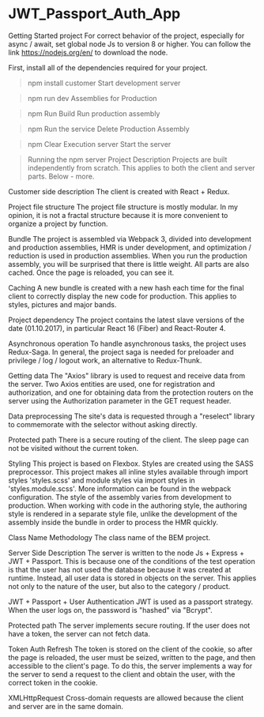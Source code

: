 # JWT_Passport_Auth_App

Getting Started
project For correct behavior of the project, especially for async / await, set global node Js to version 8 or higher. You can follow the link https://nodejs.org/en/ to download the node.

First, install all of the dependencies required for your project.

> npm install
customer
Start development server

> npm run dev
Assemblies for Production

> npm Run Build
Run production assembly

> npm Run the service
Delete Production Assembly

> npm Clear Execution
server
Start the server

> Running the npm server
Project Description
Projects are built independently from scratch. This applies to both the client and server parts. Below - more.

Customer side description
The client is created with React + Redux.

Project file structure
The project file structure is mostly modular. In my opinion, it is not a fractal structure because it is more convenient to organize a project by function.

Bundle
The project is assembled via Webpack 3, divided into development and production assemblies, HMR is under development, and optimization / reduction is used in production assemblies. When you run the production assembly, you will be surprised that there is little weight. All parts are also cached. Once the page is reloaded, you can see it.

Caching
A new bundle is created with a new hash each time for the final client to correctly display the new code for production. This applies to styles, pictures and major bands.

Project dependency
The project contains the latest slave versions of the date (01.10.2017), in particular React 16 (Fiber) and React-Router 4.

Asynchronous operation
To handle asynchronous tasks, the project uses Redux-Saga. In general, the project saga is needed for preloader and privilege / log / logout work, an alternative to Redux-Thunk.

Getting data
The "Axios" library is used to request and receive data from the server. Two Axios entities are used, one for registration and authorization, and one for obtaining data from the protection routers on the server using the Authorization parameter in the GET request header.

Data preprocessing
The site's data is requested through a "reselect" library to commemorate with the selector without asking directly.

Protected path
There is a secure routing of the client. The sleep page can not be visited without the current token.

Styling
This project is based on Flexbox. Styles are created using the SASS preprocessor. This project makes all inline styles available through import styles 'styles.scss' and module styles via import styles in 'styles.module.scss'. More information can be found in the webpack configuration. The style of the assembly varies from development to production. When working with code in the authoring style, the authoring style is rendered in a separate style file, unlike the development of the assembly inside the bundle in order to process the HMR quickly.

Class Name Methodology
The class name of the BEM project.

Server Side Description
The server is written to the node Js + Express + JWT + Passport. This is because one of the conditions of the test operation is that the user has not used the database because it was created at runtime. Instead, all user data is stored in objects on the server. This applies not only to the nature of the user, but also to the category / product.

JWT + Passport + User Authentication
JWT is used as a passport strategy. When the user logs on, the password is "hashed" via "Bcrypt".

Protected path
The server implements secure routing. If the user does not have a token, the server can not fetch data.

Token Auth Refresh
The token is stored on the client of the cookie, so after the page is reloaded, the user must be seized, written to the page, and then accessible to the client's page. To do this, the server implements a way for the server to send a request to the client and obtain the user, with the correct token in the cookie.

XMLHttpRequest
Cross-domain requests are allowed because the client and server are in the same domain.
